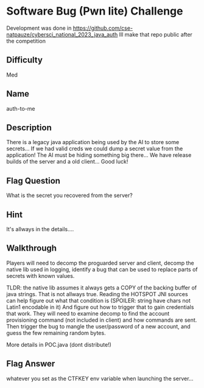 # Software Bug (Pwn lite) Challenge
Development was done in https://github.com/cse-natpauze/cybersci_national_2023_java_auth
Ill make that repo public after the competition 
## Difficulty
Med

## Name
auth-to-me

## Description
There is a legacy java application being used by the AI to store some secrets... If we had valid creds we could dump a secret value from the application! The AI must be hiding something big there... 
We have release builds of the server and a old client... Good luck!

## Flag Question
What is the secret you recovered from the server?

## Hint
It's allways in the details....

## Walkthrough
Players will need to decomp the proguarded server and client, decomp the native lib used in logging, identify a bug that can be used to replace parts of secrets with known values.

TLDR: the native lib assumes it always gets a COPY of the backing buffer of java strings. That is not allways true. 
Reading the HOTSPOT JNI sources can help figure out what that condition is (SPOILER: string have chars not Latin1 encodable in it)
And figure out how to trigger that to gain credentials that work. They will need to examine decomp to find the account provisioning command (not included in client) and how commands are sent. Then trigger the bug to mangle the user/password of a new account, and guess the few remaining random bytes. 

More details in POC.java (dont distribute!)

## Flag Answer
whatever you set as the CTFKEY env variable when launching the server...

